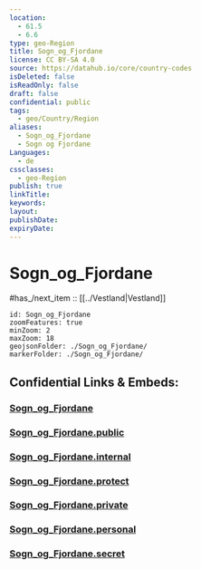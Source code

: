 ```yaml
---
location:
  - 61.5
  - 6.6
type: geo-Region
title: Sogn_og_Fjordane
license: CC BY-SA 4.0
source: https://datahub.io/core/country-codes
isDeleted: false
isReadOnly: false
draft: false
confidential: public
tags:
  - geo/Country/Region
aliases:
  - Sogn_og_Fjordane
  - Sogn og Fjordane
Languages:
  - de
cssclasses:
  - geo-Region
publish: true
linkTitle: 
keywords: 
layout: 
publishDate: 
expiryDate:
---
```


# Sogn_og_Fjordane


#has_/next_item :: [[../Vestland|Vestland]] 

```leaflet
id: Sogn_og_Fjordane
zoomFeatures: true 
minZoom: 2 
maxZoom: 18
geojsonFolder: ./Sogn_og_Fjordane/
markerFolder: ./Sogn_og_Fjordane/
```


## Confidential Links & Embeds: 

### [Sogn_og_Fjordane](/_Standards/Earth/Continent/Europe/Europe~North/Norway/Counties~Norway/Vestland/Sogn_og_Fjordane.md) 

### [Sogn_og_Fjordane.public](/_public/Earth/Continent/Europe/Europe~North/Norway/Counties~Norway/Vestland/Sogn_og_Fjordane.public.md) 

### [Sogn_og_Fjordane.internal](/_internal/Earth/Continent/Europe/Europe~North/Norway/Counties~Norway/Vestland/Sogn_og_Fjordane.internal.md) 

### [Sogn_og_Fjordane.protect](/_protect/Earth/Continent/Europe/Europe~North/Norway/Counties~Norway/Vestland/Sogn_og_Fjordane.protect.md) 

### [Sogn_og_Fjordane.private](/_private/Earth/Continent/Europe/Europe~North/Norway/Counties~Norway/Vestland/Sogn_og_Fjordane.private.md) 

### [Sogn_og_Fjordane.personal](/_personal/Earth/Continent/Europe/Europe~North/Norway/Counties~Norway/Vestland/Sogn_og_Fjordane.personal.md) 

### [Sogn_og_Fjordane.secret](/_secret/Earth/Continent/Europe/Europe~North/Norway/Counties~Norway/Vestland/Sogn_og_Fjordane.secret.md)

